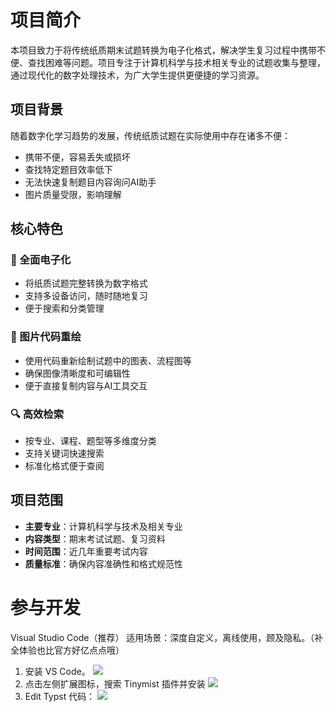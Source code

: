 # 项目简介

本项目致力于将传统纸质期末试题转换为电子化格式，解决学生复习过程中携带不便、查找困难等问题。项目专注于计算机科学与技术相关专业的试题收集与整理，通过现代化的数字处理技术，为广大学生提供更便捷的学习资源。

## 项目背景

随着数字化学习趋势的发展，传统纸质试题在实际使用中存在诸多不便：
- 携带不便，容易丢失或损坏
- 查找特定题目效率低下
- 无法快速复制题目内容询问AI助手
- 图片质量受限，影响理解

## 核心特色

### 📱 全面电子化
- 将纸质试题完整转换为数字格式
- 支持多设备访问，随时随地复习
- 便于搜索和分类管理

### 🎨 图片代码重绘
- 使用代码重新绘制试题中的图表、流程图等
- 确保图像清晰度和可编辑性
- 便于直接复制内容与AI工具交互

### 🔍 高效检索
- 按专业、课程、题型等多维度分类
- 支持关键词快速搜索
- 标准化格式便于查阅

## 项目范围

- **主要专业**：计算机科学与技术及相关专业
- **内容类型**：期末考试试题、复习资料
- **时间范围**：近几年重要考试内容
- **质量标准**：确保内容准确性和格式规范性



# 参与开发
Visual Studio Code（推荐）
适用场景：深度自定义，离线使用，顾及隐私。（补全体验也比官方好亿点点哦）

1. 安装 VS Code。
    ![](https://pic1.imgdb.cn/item/683c2ee758cb8da5c8213172.png)
2. 点击左侧扩展图标，搜索 Tinymist 插件并安装
    ![](https://pic1.imgdb.cn/item/683c2e8b58cb8da5c821315f.png)
3. Edit Typst 代码：
    ![](https://pic1.imgdb.cn/item/683c30e058cb8da5c8213363.png)

